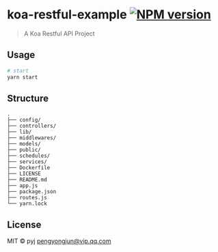 # koa-restful-example [![NPM version][npm-image]][npm-url]
> A Koa Restful API Project

## Usage

``` bash
# start
yarn start
```

## Structure
```
.
├── config/
├── controllers/
├── lib/
├── middlewares/
├── models/
├── public/
├── schedules/
├── services/
├── Dockerfile
├── LICENSE
├── README.md
├── app.js
├── package.json
├── routes.js
└── yarn.lock
```

## License

MIT © pyj <pengyongjun@vip.qq.com>

[npm-image]: https://badge.fury.io/js/koa-restful-example.svg
[npm-url]: https://npmjs.org/package/koa-restful-example
